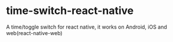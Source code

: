 # time-switch-react-native
A time/toggle switch for react native, it works on Android, iOS and web(react-native-web)
